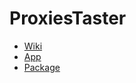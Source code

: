 # ProxiesTaster
  * [Wiki](https://github.com/TheWhatis/ptaster/tree/master/docs/_build/markdown/index.md "Wiki")
  * [App](https://github.com/TheWhatis/ptaster/tree/master/docs/_build/markdown/app.md "App")
  * [Package](https://github.com/TheWhatis/ptaster/tree/master/docs/_build/markdown/package.md "Package")
